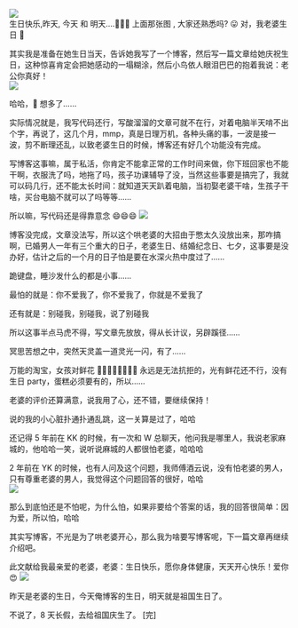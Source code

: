 ![](https://www.chuchur.com/upload/2017/1506761449082.jpg)  
生日快乐,昨天, 今天 和 明天....🌹🌹🌹
上面那张图 , 大家还熟悉吗? 😛 对，我老婆生日 🎂

其实我是准备在她生日当天，告诉她我写了一个博客，然后写一篇文章给她庆祝生日，这种惊喜肯定会把她感动的一塌糊涂，然后小鸟依人眼泪巴巴的抱着我说：老公你真好！  
![](https://www.chuchur.com/upload/2017/1507014070407.JPG)

哈哈，😬 想多了……

实际情况就是，我写代码还行，写酸溜溜的文章可就不在行，对着电脑半天啃不出个字，再说了，这几个月，mmp，真是日理万机，各种头痛的事，一波是接一波，剪不断理还乱，以致老婆生日的时候，博客还有好几个功能没有完成。

写博客这事嘛，属于私活，你肯定不能拿正常的工作时间来做，你下班回家也不能干啊，衣服洗了吗，地拖了吗，孩子功课辅导了没，当然这些事要是搞完了，我就可以码几行，还不能太长时间：就知道天天趴着电脑，当初娶老婆干啥，生孩子干啥，买台电脑不就可以了吗等等……

所以嘛，写代码还是得靠意念 😄😄😄
![](https://www.chuchur.com/upload/2017/1507014975882.JPG)

博客没完成，文章没法写，所以这个哄老婆的大招由于憋太久没放出来，那咋搞啊，已婚男人一年有三个重大的日子，老婆生日、结婚纪念日、七夕，这事要是没办好，估计之后的一个月的日子怕是要在水深火热中度过了……

跪键盘，睡沙发什么的都是小事……

最怕的就是：你不爱我了，你不爱我了，你就是不爱我了

还有就是：别碰我，别碰我，说了别碰我

所以这事半点马虎不得，写文章先放放，得从长计议，另辟蹊径……

冥思苦想之中，突然天灵盖一道灵光一闪，有了……

万能的淘宝，女孩对鲜花 🌹🌹🌷🌷🌺🌺💐💐 永远是无法抗拒的，光有鲜花还不行，没有生日 party，蛋糕必须要有的，所以……

老婆的评价还算满意，说我用了心，还不错，要继续保持！

说的我的小心脏扑通扑通乱跳，这一关算是过了，哈哈

还记得 5 年前在 KK 的时候，有一次和 W 总聊天，他问我是哪里人，我说老家麻城的，他哈哈一笑，说听说麻城的人都很怕老婆，哈哈哈

2 年前在 YK 的时候，也有人问及这个问题，我师傅酒云说，没有怕老婆的男人，只有尊重老婆的男人，我觉得这个问题回答的很好，哈哈  
![](https://www.chuchur.com/upload/2017/1507016843300.JPG)

那么到底怕还是不怕呢，为什么怕，如果非要给个答案的话，我的回答很简单：因为爱，所以怕，哈哈

其实写博客，不光是为了哄老婆开心，那么我为啥要写博客呢，下一篇文章再继续介绍吧。

此文献给我最亲爱的老婆，老婆：生日快乐，愿你身体健康，天天开心快乐！爱你 😍
![](https://www.chuchur.com/upload/2017/1507019792431.JPG)

昨天是老婆的生日，今天俺博客的生日，明天就是祖国生日了。

不说了，8 天长假，去给祖国庆生了。
[完]
